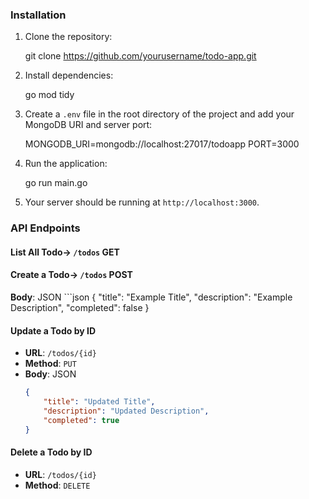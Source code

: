 ### Installation

1. Clone the repository:

    git clone https://github.com/yourusername/todo-app.git

2. Install dependencies:

    go mod tidy


3. Create a `.env` file in the root directory of the project and add your MongoDB URI and server port:

    MONGODB_URI=mongodb://localhost:27017/todoapp
    PORT=3000


4. Run the application:

    go run main.go


5. Your server should be running at `http://localhost:3000`.



### API Endpoints

#### List All Todo-> `/todos`   GET

#### Create a Todo-> `/todos`   POST  
 **Body**: JSON
    ```json
    {
        "title": "Example Title",
        "description": "Example Description",
        "completed": false
    }

#### Update a Todo by ID
- **URL**: `/todos/{id}`
- **Method**: `PUT`
- **Body**: JSON
    ```json
    {
        "title": "Updated Title",
        "description": "Updated Description",
        "completed": true
    }
    ```

#### Delete a Todo by ID
- **URL**: `/todos/{id}`
- **Method**: `DELETE`
